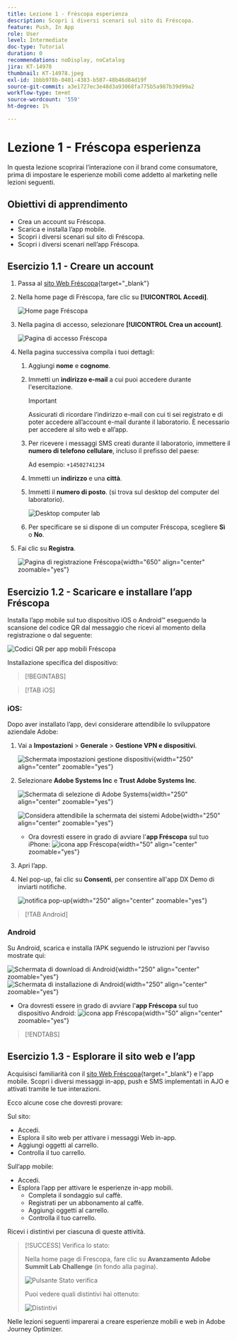 ```yaml
---
title: Lezione 1 - Fréscopa esperienza
description: Scopri i diversi scenari sul sito di Fréscopa.
feature: Push, In App
role: User
level: Intermediate
doc-type: Tutorial
duration: 0
recommendations: noDisplay, noCatalog
jira: KT-14978
thumbnail: KT-14978.jpeg
exl-id: 1bbb978b-0401-4383-b507-48b46d84d19f
source-git-commit: a3e1727ec3e48d3a93068fa775b5a987b39d99a2
workflow-type: tm+mt
source-wordcount: '559'
ht-degree: 1%

---
```


# Lezione 1 - Fréscopa esperienza

In questa lezione scoprirai l’interazione con il brand come consumatore, prima di impostare le esperienze mobili come addetto al marketing nelle lezioni seguenti.

## Obiettivi di apprendimento

* Crea un account su Fréscopa.
* Scarica e installa l’app mobile.
* Scopri i diversi scenari sul sito di Fréscopa.
* Scopri i diversi scenari nell’app Fréscopa.

## Esercizio 1.1 - Creare un account

1. Passa al [sito Web Fréscopa](https://dsn.adobe.com/p/adobe-summit-2024?token=eyJhbGciOiJIUzI1NiIsInR5cCI6IkpXVCJ9.eyJpZCI6ImFub255bW91cyIsImVtYWlsIjoiYW5vbnltb3VzQGFkb2JlLmNvbSIsImlzc3VlciI6InNoYXJlZC1saW5rIiwiYXJnb24iOnsiYWNjZXNzIjoicmVhZC1wcm9qZWN0IiwicHJvamVjdElkIjoiYWRvYmUtc3VtbWl0LTIwMjQifSwiaWF0IjoxNzEwNTI0MTIwLCJleHAiOjE3MTIzMzg1MjB9.q2uGVst6HjJw8SCWl-3pViNzepkdGnNCvGqZnbbkTsY){target="_blank"}

1. Nella home page di Fréscopa, fare clic su **[!UICONTROL Accedi]**.

   ![Home page Fréscopa](/help/summit-lab-2024/l820-lab-workbook/assets/1-1-1-frescopa-homepage.png "Home page Fréscopa")

1. Nella pagina di accesso, selezionare **[!UICONTROL Crea un account]**.

   ![Pagina di accesso Fréscopa](/help/summit-lab-2024/l820-lab-workbook/assets/1-1-2-frescopa-sign-in-page.png "Accesso Fréscopa")

1. Nella pagina successiva compila i tuoi dettagli:

   1. Aggiungi **nome** e **cognome**.

   1. Immetti un **indirizzo e-mail** a cui puoi accedere durante l&#39;esercitazione.

      >[!IMPORTANT]
      > Assicurati di ricordare l’indirizzo e-mail con cui ti sei registrato e di poter accedere all’account e-mail durante il laboratorio. È necessario per accedere al sito web e all’app.

   1. Per ricevere i messaggi SMS creati durante il laboratorio, immettere il **numero di telefono cellulare**, incluso il prefisso del paese:

      Ad esempio: `+14502741234`

   1. Immetti un **indirizzo** e una **città**.

   1. Immetti il **numero di posto**. (si trova sul desktop del computer del laboratorio).

      ![Desktop computer lab](/help/summit-lab-2024/l820-lab-workbook/assets/locate-seat-number.png)

   1. Per specificare se si dispone di un computer Fréscopa, scegliere **Sì** o **No**.

1. Fai clic su **Registra**.

   ![Pagina di registrazione Fréscopa](/help/summit-lab-2024/l820-lab-workbook/assets/1-1-3-frescopa-registration-page.png){width="650" align="center" zoomable="yes"}

## Esercizio 1.2 - Scaricare e installare l’app Fréscopa

Installa l’app mobile sul tuo dispositivo iOS o Android™ eseguendo la scansione del codice QR dal messaggio che ricevi al momento della registrazione o dal seguente:

![Codici QR per app mobili Fréscopa](/help/summit-lab-2024/l820-lab-workbook/assets/1-2-1-qr-codes.png "Codici QR per app mobili Fréscopa")

Installazione specifica del dispositivo:

>[!BEGINTABS]

>[!TAB iOS]

### iOS:

Dopo aver installato l’app, devi considerare attendibile lo sviluppatore aziendale Adobe:

1. Vai a **Impostazioni** > **Generale** > **Gestione VPN e dispositivi**.

   ![Schermata impostazioni gestione dispositivi](/help/summit-lab-2024/l820-lab-workbook/assets/1-2-2-device-management-screen.PNG "Schermata impostazioni gestione dispositivi"){width="250" align="center" zoomable="yes"}

1. Selezionare **Adobe Systems Inc** e **Trust Adobe Systems Inc**.

   ![Schermata di selezione di Adobe Systems](/help/summit-lab-2024/l820-lab-workbook/assets/1-2-3-adobe-systems.PNG "Schermata di selezione di Adobe Systems"){width="250" align="center" zoomable="yes"}
   <br>

   ![Considera attendibile la schermata dei sistemi Adobe](/help/summit-lab-2024/l820-lab-workbook/assets/1-2-4-trust-adobe.PNG){width="250" align="center" zoomable="yes"}

   * Ora dovresti essere in grado di avviare l&#39;**app Fréscopa** sul tuo iPhone: ![icona app Fréscopa](/help/summit-lab-2024/l820-lab-workbook/assets/1-2-app-icon.png){width="50" align="center" zoomable="yes"}


1. Apri l’app.

1. Nel pop-up, fai clic su **Consenti**, per consentire all&#39;app DX Demo di inviarti notifiche.

   ![notifica pop-up](/help/summit-lab-2024/l820-lab-workbook/assets/1-2-allow-notifications.png){width="250" align="center" zoomable="yes"}

>[!TAB Android]

### Android

Su Android, scarica e installa l’APK seguendo le istruzioni per l’avviso mostrate qui:

![Schermata di download di Android](/help/summit-lab-2024/l820-lab-workbook/assets/1-2-5-android-download.jpg "Schermata di download di Android"){width="250" align="center" zoomable="yes"}
<br>
![Schermata di installazione di Android](/help/summit-lab-2024/l820-lab-workbook/assets/1-2-6-android-installation.jpg){width="250" align="center" zoomable="yes"}

* Ora dovresti essere in grado di avviare l&#39;**app Fréscopa** sul tuo dispositivo Android: ![icona app Fréscopa](/help/summit-lab-2024/l820-lab-workbook/assets/1-2-app-icon.png){width="50" align="center" zoomable="yes"}

>[!ENDTABS]

## Esercizio 1.3 - Esplorare il sito web e l’app

Acquisisci familiarità con il [sito Web Fréscopa](https://dsn.adobe.com/p/adobe-summit-2024?token=eyJhbGciOiJIUzI1NiIsInR5cCI6IkpXVCJ9.eyJpZCI6ImFub255bW91cyIsImVtYWlsIjoiYW5vbnltb3VzQGFkb2JlLmNvbSIsImlzc3VlciI6InNoYXJlZC1saW5rIiwiYXJnb24iOnsiYWNjZXNzIjoicmVhZC1wcm9qZWN0IiwicHJvamVjdElkIjoiYWRvYmUtc3VtbWl0LTIwMjQifSwiaWF0IjoxNzEwNTI0MTIwLCJleHAiOjE3MTIzMzg1MjB9.q2uGVst6HjJw8SCWl-3pViNzepkdGnNCvGqZnbbkTsY){target="_blank"} e l&#39;app mobile. Scopri i diversi messaggi in-app, push e SMS implementati in AJO e attivati tramite le tue interazioni.

Ecco alcune cose che dovresti provare:

Sul sito:

* Accedi.
* Esplora il sito web per attivare i messaggi Web in-app.
* Aggiungi oggetti al carrello.
* Controlla il tuo carrello.

Sull’app mobile:

* Accedi.
* Esplora l’app per attivare le esperienze in-app mobili.
   * Completa il sondaggio sul caffè.
   * Registrati per un abbonamento al caffè.
   * Aggiungi oggetti al carrello.
   * Controlla il tuo carrello.

Ricevi i distintivi per ciascuna di queste attività.

>[!SUCCESS]
>Verifica lo stato:
>
>Nella home page di Frescopa, fare clic su **Avanzamento Adobe Summit Lab Challenge** (in fondo alla pagina).
> 
>  ![Pulsante Stato verifica](/help/summit-lab-2024/l820-lab-workbook/assets/1-3-challenge-progress-button.png)
>
> Puoi vedere quali distintivi hai ottenuto:
> 
> ![Distintivi](/help/summit-lab-2024/l820-lab-workbook/assets/1-3-badges.png)

Nelle lezioni seguenti imparerai a creare esperienze mobili e web in Adobe Journey Optimizer.

[def]: /help/summit-lab-2024/l820-lab-workbook/assets/1-2-4-trust-adobe.PNG
